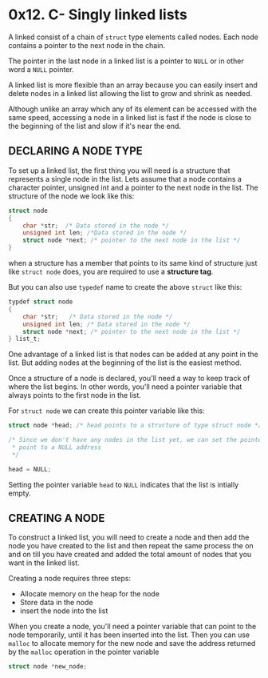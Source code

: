 # 0x12. C- Singly linked lists
A linked consist of a chain of `struct` type elements called nodes. Each node
contains a pointer to the next node in the chain.

The pointer in the last node in a linked list is a pointer to `NULL` or
in other word a `NULL` pointer. 

A linked list is more flexible than an array because you can easily insert and delete nodes
in a linked list allowing the list to grow and shrink as needed. 

Although unlike an array which any of its element can be accessed with the
same speed, accessing a node in a linked list is fast if the node is close to the
beginning of the list and slow if it's near the end.

## DECLARING A NODE TYPE
To set up a linked list, the first thing you will need is a structure that
represents a single node in the list. Lets assume that a node contains a
character pointer, unsigned int and a pointer to the next node in the list.
The structure of the node we look like this:
```C
struct node 
{
	char *str;  /* Data stored in the node */
	unsigned int len; /*Data stored in the node */
	struct node *next; /* pointer to the next node in the list */
}
```
when a structure has a member that points to its same kind of structure just like
`struct node` does, you are required to use a **structure tag**.

But you can also use `typedef` name to create the above `struct` like this:
```C
typdef struct node
{
	char *str;   /* Data stored in the node */
	unsigned int len; /* Data stored in the node */
	struct node *next; /* pointer to the next node in the list */ 
} list_t;
```

One advantage of a linked list is that nodes can be added at any point 
in the list. But adding nodes at the beginning of the list is the easiest
method.

Once a structure of a node is declared, you'll need a way to keep track of
where the list begins. In other words, you'll need a pointer variable that always
points to the first node in the list. 

For `struct node` we can create this pointer variable like this:
```C
struct node *head; /* head points to a structure of type struct node */

/* Since we don't have any nodes in the list yet, we can set the pointer to
 * point to a NULL address
 */

head = NULL;
```
Setting the pointer variable `head` to `NULL` indicates that the list is
intially empty.

## CREATING A NODE
To construct a linked list, you will need to create a node and then add the node you have 
created to the list and then repeat the same process the on and on till you have
created and added the total amount of nodes that you want in the linked list. 

Creating a node requires three steps:
- Allocate memory on the heap for the node
- Store data in the node
- insert the node into the list

When you create a node, you'll need a pointer variable that can point to the node
temporarily, until it has been inserted into the list. Then you can use `malloc`
to allocate memory for the new node and save the address returned by the
`malloc` operation in the pointer variable

```C
struct node *new_node;
```



